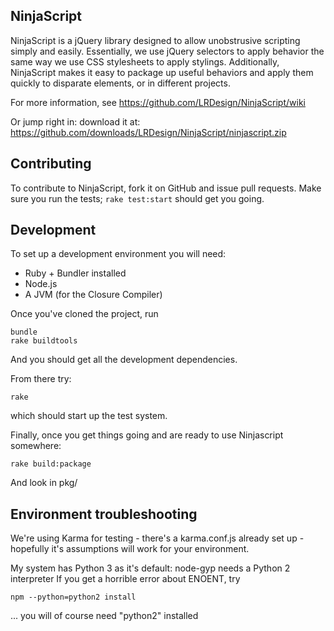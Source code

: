 ## NinjaScript
NinjaScript is a jQuery library designed to allow unobstrusive scripting simply
and easily.  Essentially, we use jQuery selectors to apply behavior the same
way we use CSS stylesheets to apply stylings.  Additionally, NinjaScript makes
it easy to package up useful behaviors and apply them quickly to disparate
elements, or in different projects.

For more information, see https://github.com/LRDesign/NinjaScript/wiki

Or jump right in: download it at: https://github.com/downloads/LRDesign/NinjaScript/ninjascript.zip

## Contributing

To contribute to NinjaScript, fork it on GitHub and issue pull requests.   Make
sure you run the tests; `rake test:start` should get you going.

## Development

To set up a development environment you will need:

* Ruby + Bundler installed
* Node.js
* A JVM (for the Closure Compiler)

Once you've cloned the project, run

    bundle
    rake buildtools

And you should get all the development dependencies.

From there try:

    rake

which should start up the test system.

Finally, once you get things going and are ready to use Ninjascript somewhere:

    rake build:package

And look in pkg/

## Environment troubleshooting

We're using Karma for testing - there's a karma.conf.js already set up -
hopefully it's assumptions will work for your environment.

My system has Python 3 as it's default: node-gyp needs a Python 2 interpreter
If you get a horrible error about ENOENT, try

    npm --python=python2 install

... you will of course need "python2" installed
